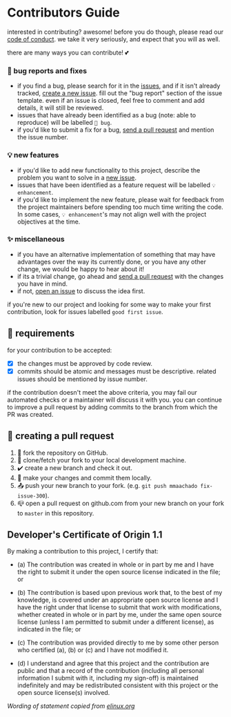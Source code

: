 # Contributors Guide

interested in contributing? awesome! before you do though, please read our
[code of conduct](https://github.com/mmaachado/imdb-movie-picker/blob/master/CONTRIBUTING.md). we take it very seriously, and expect that you will as
well.

there are many ways you can contribute! 💕

### 🐞 bug reports and fixes 
-  if you find a bug, please search for it in the [issues](https://github.com/mmaachado/imdb-movie-picker/issues), and if it isn't already tracked,
   [create a new issue](https://github.com/mmaachado/imdb-movie-picker/issues/new). fill out the "bug report" section of the issue template. even if an issue is closed, feel free to comment and add details, it will still
   be reviewed.
-  issues that have already been identified as a bug (note: able to reproduce) will be labelled `🐞 bug`.
-  if you'd like to submit a fix for a bug, [send a pull request](#creating_a_pull_request) and mention the issue number.

### 💡 new features
-  if you'd like to add new functionality to this project, describe the problem you want to solve in a [new issue](https://github.com/mmaachado/imdb-movie-picker/issues/new).
-  issues that have been identified as a feature request will be labelled `💡 enhancement`.
-  if you'd like to implement the new feature, please wait for feedback from the project
   maintainers before spending too much time writing the code. In some cases, `💡 enhancement`'s may
   not align well with the project objectives at the time.

### ✨ miscellaneous
-  if you have an alternative implementation of something that may have advantages over the way its currently
   done, or you have any other change, we would be happy to hear about it!
  -  if its a trivial change, go ahead and [send a pull request](#creating_a_pull_request) with the changes you have in mind.
  -  if not, [open an issue](https://github.com/mmaachado/imdb-movie-picker/issues/new) to discuss the idea first.

if you're new to our project and looking for some way to make your first contribution, look for
issues labelled `good first issue`.

## 📌 requirements

for your contribution to be accepted:

- [x] the changes must be approved by code review.
- [x] commits should be atomic and messages must be descriptive. related issues should be mentioned by issue number.

if the contribution doesn't meet the above criteria, you may fail our automated checks or a maintainer will discuss it with you. you can continue to improve a pull request by adding commits to the branch from which the PR was created.

## 🧪 creating a pull request

1.  🍴 fork the repository on GitHub.
2.  🔗 clone/fetch your fork to your local development machine.
3.  ✔️ create a new branch and check it out.
4.  🔮 make your changes and commit them locally.
5.  📤 push your new branch to your fork. (e.g. `git push mmaachado fix-issue-300`).
6.  📪 open a pull request on github.com from your new branch on your fork to `master` in this
    repository.

## Developer's Certificate of Origin 1.1

By making a contribution to this project, I certify that:

- (a) The contribution was created in whole or in part by me and I
      have the right to submit it under the open source license
      indicated in the file; or

- (b) The contribution is based upon previous work that, to the best
      of my knowledge, is covered under an appropriate open source
      license and I have the right under that license to submit that
      work with modifications, whether created in whole or in part
      by me, under the same open source license (unless I am
      permitted to submit under a different license), as indicated
      in the file; or

- (c) The contribution was provided directly to me by some other
      person who certified (a), (b) or (c) and I have not modified
      it.

- (d) I understand and agree that this project and the contribution
      are public and that a record of the contribution (including all
      personal information I submit with it, including my sign-off) is
      maintained indefinitely and may be redistributed consistent with
      this project or the open source license(s) involved.

*Wording of statement copied from [elinux.org](http://elinux.org/Developer_Certificate_Of_Origin)*